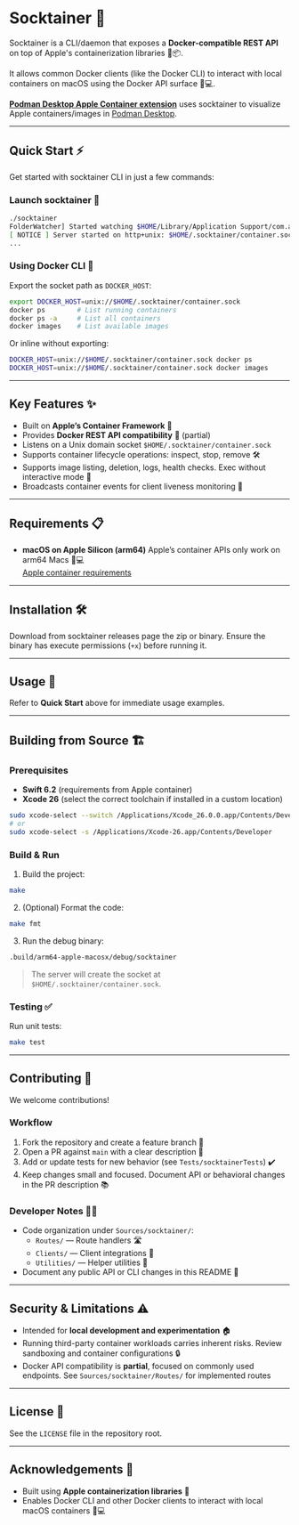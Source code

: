 # Socktainer 🚢

Socktainer is a CLI/daemon that exposes a **Docker-compatible REST API** on top of Apple's containerization libraries 🍏📦.

It allows common Docker clients (like the Docker CLI) to interact with local containers on macOS using the Docker API surface 🐳💻.

[**Podman Desktop Apple Container extension**](https://github.com/benoitf/extension-apple-container) uses socktainer to visualize Apple containers/images in [Podman Desktop](https://podman-desktop.io/).

---

## Quick Start ⚡

Get started with socktainer CLI in just a few commands:

### Launch socktainer 🏁

```bash
./socktainer
FolderWatcher] Started watching $HOME/Library/Application Support/com.apple.container
[ NOTICE ] Server started on http+unix: $HOME/.socktainer/container.sock
...
```

### Using Docker CLI 🐳

Export the socket path as `DOCKER_HOST`:

```bash
export DOCKER_HOST=unix://$HOME/.socktainer/container.sock
docker ps        # List running containers
docker ps -a     # List all containers
docker images    # List available images
```

Or inline without exporting:

```bash
DOCKER_HOST=unix://$HOME/.socktainer/container.sock docker ps
DOCKER_HOST=unix://$HOME/.socktainer/container.sock docker images
```

---

## Key Features ✨

- Built on **Apple’s Container Framework** 🍏
- Provides **Docker REST API compatibility** 🔄 (partial)
- Listens on a Unix domain socket `$HOME/.socktainer/container.sock`
- Supports container lifecycle operations: inspect, stop, remove 🛠️
- Supports image listing, deletion, logs, health checks. Exec without interactive mode 📄
- Broadcasts container events for client liveness monitoring 📡

---

## Requirements 📋

- **macOS on Apple Silicon (arm64)** Apple’s container APIs only work on arm64 Macs 🍏💻  
  [Apple container requirements](https://github.com/apple/container/blob/main/README.md#requirements) 

---

## Installation 🛠️

Download from socktainer releases page the zip or binary. Ensure the binary has execute permissions (`+x`) before running it.

---

## Usage 🚀

Refer to **Quick Start** above for immediate usage examples.

---

## Building from Source 🏗️

### Prerequisites

- **Swift 6.2** (requirements from Apple container)  
- **Xcode 26** (select the correct toolchain if installed in a custom location)

```bash
sudo xcode-select --switch /Applications/Xcode_26.0.0.app/Contents/Developer
# or
sudo xcode-select -s /Applications/Xcode-26.app/Contents/Developer
```

### Build & Run

1. Build the project:

```bash
make
```

2. (Optional) Format the code:

```bash
make fmt
```

3. Run the debug binary:

```bash
.build/arm64-apple-macosx/debug/socktainer
```

> The server will create the socket at `$HOME/.socktainer/container.sock`.

### Testing ✅

Run unit tests:

```bash
make test
```

---

## Contributing 🤝

We welcome contributions!  

### Workflow

1. Fork the repository and create a feature branch 🌿  
2. Open a PR against `main` with a clear description 📝  
3. Add or update tests for new behavior (see `Tests/socktainerTests`) ✔️  
4. Keep changes small and focused. Document API or behavioral changes in the PR description 📚

### Developer Notes 🧑‍💻

- Code organization under `Sources/socktainer/`:
  - `Routes/` — Route handlers 🛣️
  - `Clients/` — Client integrations 🔌
  - `Utilities/` — Helper utilities 🧰
- Document any public API or CLI changes in this README 📝

---

## Security & Limitations ⚠️

- Intended for **local development and experimentation** 🏠
- Running third-party container workloads carries inherent risks. Review sandboxing and container configurations 🔒
- Docker API compatibility is **partial**, focused on commonly used endpoints. See `Sources/socktainer/Routes/` for implemented routes

---

## License 📄

See the `LICENSE` file in the repository root.

---

## Acknowledgements 🙏

- Built using **Apple containerization libraries** 🍏  
- Enables Docker CLI and other Docker clients to interact with local macOS containers 🐳💻
